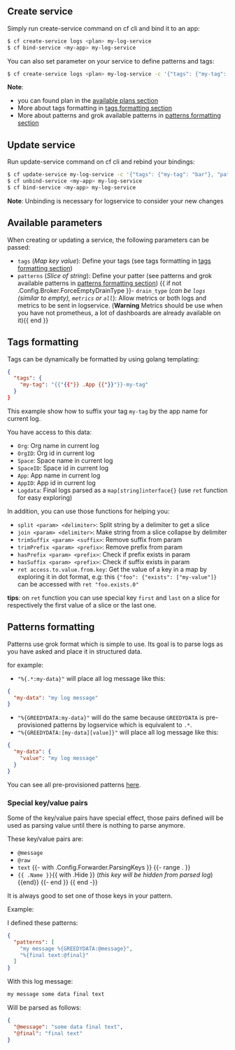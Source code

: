 ## Create service
Simply run create-service command on cf cli and bind it to an app:
```bash
$ cf create-service logs <plan> my-log-service
$ cf bind-service <my-app> my-log-service
```

You can also set parameter on your service to define patterns and tags:
```bash
$ cf create-service logs <plan> my-log-service -c '{"tags": {"my-tag": "bar"}, "patterns": ["%{GREEDYDATA":my-data}"]}'
```

**Note**:
- you can found plan in the [available plans section](#available-plans)
- More about tags formatting in [tags formatting section](#tags-formatting)
- More about patterns and grok available patterns in [patterns formatting section](#patterns-formatting)

## Update service

Run update-service command on cf cli and rebind your bindings:
```bash
$ cf update-service my-log-service -c '{"tags": {"my-tag": "bar"}, "patterns": ["%{GREEDYDATA:my-data}"]}'
$ cf unbind-service <my-app> my-log-service
$ cf bind-service <my-app> my-log-service
```

**Note**: Unbinding is necessary for logservice to consider your new changes

## Available parameters

When creating or updating a service, the following parameters can be passed:
- `tags` (*Map key value*): Define your tags (see tags formatting in [tags formatting section](#tags-formatting))
- `patterns` (*Slice of string*): Define your patter (see patterns and grok available patterns in [patterns formatting section](#patterns-formatting))
{{ if not .Config.Broker.ForceEmptyDrainType }}- `drain_type` (*can be `logs` (similar to empty), `metrics` or `all`*): Allow metrics or both logs and metrics to be sent in logservice.
(**Warning** Metrics should be use when you have not prometheus, a lot of dashboards are already available on it){{ end }}


## Tags formatting

Tags can be dynamically be formatted by using golang templating:
```json
{
  "tags": {
    "my-tag": "{{"{{"}} .App {{"}}"}}-my-tag"
  }
}
```

This example show how to suffix your tag `my-tag` by the app name for current log.

You have access to this data:
- `Org`: Org name in current log
- `OrgID`: Org id in current log
- `Space`: Space name in current log
- `SpaceID`: Space id in current log
- `App`: App name in current log
- `AppID`: App id in current log
- `Logdata`: Final logs parsed as a `map[string]interface{}` (use `ret` function for easy exploring)

In addition, you can use those functions for helping you:
- `split <param> <delimiter>`: Split string by a delimiter to get a slice  
- `join <param> <delimiter>`: Make string from a slice collapse by delimiter
- `trimSuffix <param> <suffix>`: Remove suffix from param
- `trimPrefix <param> <prefix>`: Remove prefix from param
- `hasPrefix <param> <prefix>`: Check if prefix exists in param
- `hasSuffix <param> <prefix>`: Check if suffix exists in param
- `ret access.to.value.from.key`: Get the value of a key in a map by exploring it in dot format, e.g: 
this `{"foo": {"exists": ["my-value"]}` can be accessed with `ret "foo.exists.0"`

**tips**: on `ret` function you can use special key `first` and `last` on a slice for respectively the first value of a slice or the last one.

## Patterns formatting

Patterns use grok format which is simple to use. Its goal is to parse logs as you have asked and place it in structured data.

for example:
- `"%{.*:my-data}"` will place all log message like this:

```json
{
  "my-data": "my log message"
}
```

- `"%{GREEDYDATA:my-data}"` will do the same because `GREEDYDATA` is pre-provisioned patterns by logservice which is equivalent to `.*`.
- `"%{GREEDYDATA:[my-data][value]}"` will place all log message like this:

```json
{
  "my-data": {
    "value": "my log message"
  }
}
```

You can see all pre-provisioned patterns [here](#pre-provisioned-patterns).

### Special key/value pairs

Some of the key/value pairs have special effect, those pairs defined will be used as parsing value until there is nothing to parse anymore.

These key/value pairs are:
- `@message`
- `@raw`
- `text`
{{- with .Config.Forwarder.ParsingKeys }}
{{- range . }}
- `{{ .Name }}`{{ with .Hide }} (*this key will be hidden from parsed log*){{end}}
{{- end }}
{{ end -}}

It is always good to set one of those keys in your pattern.

Example:

I defined these patterns:
```json
{
  "patterns": [
    "my message %{GREEDYDATA:@message}",
    "%{final text:@final}"
  ]
}
```

With this log message:
```bash
my message some data final text
```

Will be parsed as follows:
```json
{
  "@message": "some data final text",
  "@final": "final text"
}
```

